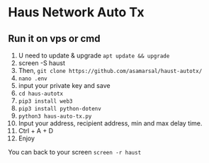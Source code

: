 ﻿# Haus Network Auto Tx

## Run it on vps or cmd

1. U need to update & upgrade ``apt update && upgrade``
2. screen -S haust
3. Then, ``git clone https://github.com/asamarsal/haust-autotx/``
4. ``nano .env``
5. input your private key and save
6. ``cd haus-autotx``
7. ``pip3 install web3``
8. ``pip3 install python-dotenv``
9. ``python3 haus-auto-tx.py``
10. Input your address, recipient address, min and max delay time.
11. Ctrl + A + D
12. Enjoy

You can back to your screen ``screen -r haust``
